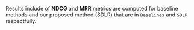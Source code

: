 Results include of <b>NDCG</b> and <b>MRR</b> metrics are computed for baseline methods and our proposed method (SDLR) that are in `Baselines` and `SDLR` respectfully.
